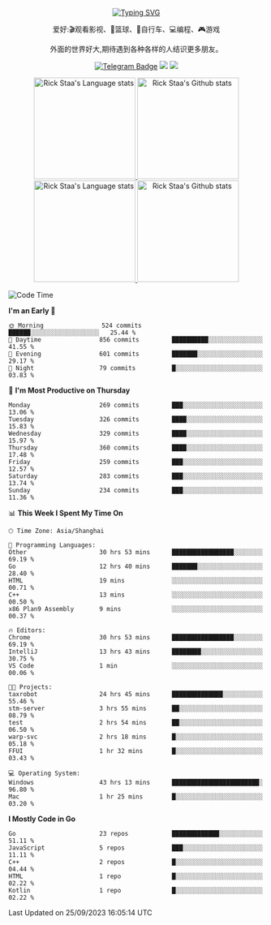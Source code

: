 <div align="center"> 

[![Typing SVG](https://readme-typing-svg.herokuapp.com?size=25&duration=2500&color=eeeeee&vCenter=true&width=200&height=40&lines=Hi+there+%F0%9F%91%8B%F0%9F%8F%BB;I'm+DanBai)](https://git.io/typing-svg)

爱好:🎬观看影视、🏀篮球、🚴自行车、💻编程、🎮游戏

外面的世界好大,期待遇到各种各样的人结识更多朋友。

[![Telegram Badge](https://img.shields.io/badge/-Telegram-blue?style=flat&logo=Telegram&logoColor=white)](https://t.me/danbai9420) 
[![](https://img.shields.io/badge/-Blog-brightgreen?style=flat&logo=Blogger&logoColor=white)](https://p00q.cn)
[![](https://img.shields.io/badge/-Email-red?style=flat&logo=Mail.Ru&logoColor=white)](mailto:danbai@88.com)
</div>

<!-- Light Mode -->
<div align="center"> 
<a href="https://github.com/anuraghazra/github-readme-stats#gh-light-mode-only">
<img height=200 src="https://github-readme-stats.vercel.app/api/top-langs/?username=danbai225&layout=compact&langs_count=10&hide_border=1&role=OWNER,COLLABORATOR#gh-light-mode-only" alt="Rick Staa's Language stats" />
</a>
<a href="https://github.com/anuraghazra/github-readme-stats#gh-light-mode-only">
<img height=200 src="https://github-readme-stats.vercel.app/api?username=danbai225&show_icons=true&count_private=true&line_height=28&hide_border=1&include_all_commits=true&card_width=450&role=OWNER,COLLABORATOR&exclude_repo=github-readme-stats#gh-light-mode-only" alt="Rick Staa's Github stats" />
</a>
</div>

<!-- Dark Mode -->
<div align="center"> 
<a href="https://github.com/anuraghazra/github-readme-stats#gh-dark-mode-only">
<img height=200 src="https://github-readme-stats.vercel.app/api/top-langs/?username=danbai225&layout=compact&langs_count=10&hide_border=1&role=OWNER,COLLABORATOR&theme=github_dark#gh-dark-mode-only" alt="Rick Staa's Language stats" />
</a>
<a href="https://github.com/anuraghazra/github-readme-stats#gh-dark-mode-only">
<img height=200 src="https://github-readme-stats.vercel.app/api?username=danbai225&show_icons=true&count_private=true&line_height=28&hide_border=1&include_all_commits=true&card_width=450&role=OWNER,COLLABORATOR&exclude_repo=github-readme-stats&theme=github_dark#gh-dark-mode-only" alt="Rick Staa's Github stats" />
</a>
</div>

<!--START_SECTION:waka-->
![Code Time](http://img.shields.io/badge/Code%20Time-1%2C165%20hrs%2031%20mins-blue)

**I'm an Early 🐤** 

```text
🌞 Morning                524 commits         ██████░░░░░░░░░░░░░░░░░░░   25.44 % 
🌆 Daytime                856 commits         ██████████░░░░░░░░░░░░░░░   41.55 % 
🌃 Evening                601 commits         ███████░░░░░░░░░░░░░░░░░░   29.17 % 
🌙 Night                  79 commits          █░░░░░░░░░░░░░░░░░░░░░░░░   03.83 % 
```
📅 **I'm Most Productive on Thursday** 

```text
Monday                   269 commits         ███░░░░░░░░░░░░░░░░░░░░░░   13.06 % 
Tuesday                  326 commits         ████░░░░░░░░░░░░░░░░░░░░░   15.83 % 
Wednesday                329 commits         ████░░░░░░░░░░░░░░░░░░░░░   15.97 % 
Thursday                 360 commits         ████░░░░░░░░░░░░░░░░░░░░░   17.48 % 
Friday                   259 commits         ███░░░░░░░░░░░░░░░░░░░░░░   12.57 % 
Saturday                 283 commits         ███░░░░░░░░░░░░░░░░░░░░░░   13.74 % 
Sunday                   234 commits         ███░░░░░░░░░░░░░░░░░░░░░░   11.36 % 
```


📊 **This Week I Spent My Time On** 

```text
🕑︎ Time Zone: Asia/Shanghai

💬 Programming Languages: 
Other                    30 hrs 53 mins      █████████████████░░░░░░░░   69.19 % 
Go                       12 hrs 40 mins      ███████░░░░░░░░░░░░░░░░░░   28.40 % 
HTML                     19 mins             ░░░░░░░░░░░░░░░░░░░░░░░░░   00.71 % 
C++                      13 mins             ░░░░░░░░░░░░░░░░░░░░░░░░░   00.50 % 
x86 Plan9 Assembly       9 mins              ░░░░░░░░░░░░░░░░░░░░░░░░░   00.37 % 

🔥 Editors: 
Chrome                   30 hrs 53 mins      █████████████████░░░░░░░░   69.19 % 
IntelliJ                 13 hrs 43 mins      ████████░░░░░░░░░░░░░░░░░   30.75 % 
VS Code                  1 min               ░░░░░░░░░░░░░░░░░░░░░░░░░   00.06 % 

🐱‍💻 Projects: 
taxrobot                 24 hrs 45 mins      ██████████████░░░░░░░░░░░   55.46 % 
stm-server               3 hrs 55 mins       ██░░░░░░░░░░░░░░░░░░░░░░░   08.79 % 
test                     2 hrs 54 mins       ██░░░░░░░░░░░░░░░░░░░░░░░   06.50 % 
warp-svc                 2 hrs 18 mins       █░░░░░░░░░░░░░░░░░░░░░░░░   05.18 % 
FFUI                     1 hr 32 mins        █░░░░░░░░░░░░░░░░░░░░░░░░   03.43 % 

💻 Operating System: 
Windows                  43 hrs 13 mins      ████████████████████████░   96.80 % 
Mac                      1 hr 25 mins        █░░░░░░░░░░░░░░░░░░░░░░░░   03.20 % 
```

**I Mostly Code in Go** 

```text
Go                       23 repos            █████████████░░░░░░░░░░░░   51.11 % 
JavaScript               5 repos             ███░░░░░░░░░░░░░░░░░░░░░░   11.11 % 
C++                      2 repos             █░░░░░░░░░░░░░░░░░░░░░░░░   04.44 % 
HTML                     1 repo              █░░░░░░░░░░░░░░░░░░░░░░░░   02.22 % 
Kotlin                   1 repo              █░░░░░░░░░░░░░░░░░░░░░░░░   02.22 % 
```




 Last Updated on 25/09/2023 16:05:14 UTC
<!--END_SECTION:waka-->
